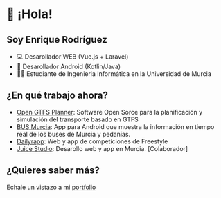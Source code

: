 # 👋​ ¡Hola!
## Soy Enrique Rodríguez
- 💻 Desarollador WEB (Vue.js + Laravel)
- 📱 Desarollador Android (Kotlin/Java)
- 👨‍💻​ Estudiante de Ingenieria Informática en la Universidad de Murcia
## ¿En qué trabajo ahora?
- [Open GTFS Planner]: Software Open Sorce para la planificación y simulación del transporte basado en GTFS
- [BUS Murcia]: App para Android que muestra la información en tiempo real de los buses de Murcia y pedanías.
- [Dailyrapp]: Web y app de competiciones de Freestyle
- [Juice Studio]: Desarollo web y app en Murcia. [Colaborador]


[Dailyrapp]: <https://dailyrapp.com>
[Juice Studio]: <https://juice-studio.com/>
[BUS Murcia]: <https://github.com/youngsdeveloper/busmurcia-app>
[Open GTFS Planner]: <[https://github.com/youngsdeveloper/busmurcia-app](https://github.com/youngsdeveloper/open-gtfs-planner/)>

## ¿Quieres saber más?
Echale un vistazo a mi [portfolio]

[portfolio]: <https://youngsdeveloper.github.io/portfolio/>

